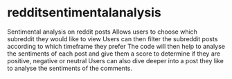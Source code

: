 # redditsentimentalanalysis
Sentimental analysis on reddit posts
Allows users to choose which subreddit they would like to view
Users can then filter the subreddit posts according to which timeframe they prefer
The code will then help to analyse the sentiments of each post and give them a score to determine if they are positive, negative or neutral
Users can also dive deeper into a post they like to analyse the sentiments of the comments. 
